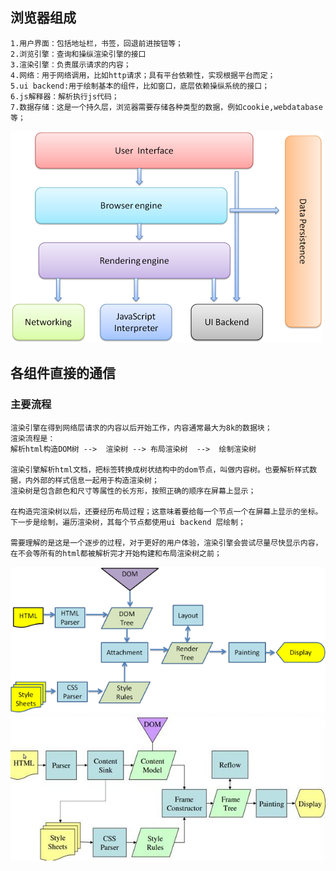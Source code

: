 ## 浏览器组成
```
1.用户界面：包括地址栏，书签，回退前进按钮等；
2.浏览引擎：查询和操纵渲染引擎的接口
3.渲染引擎：负责展示请求的内容；
4.网络：用于网络调用，比如http请求；具有平台依赖性，实现根据平台而定；
5.ui backend:用于绘制基本的组件，比如窗口，底层依赖操纵系统的接口；
6.js解释器：解析执行js代码；
7.数据存储：这是一个持久层，浏览器需要存储各种类型的数据，例如cookie,webdatabase等；
```
![浏览器组成](/assets/images/b1.png)
## 各组件直接的通信
### 主要流程
```
渲染引擎在得到网络层请求的内容以后开始工作，内容通常最大为8k的数据块；
渲染流程是：
解析html构造DOM树 -->  渲染树 --> 布局渲染树  -->  绘制渲染树

渲染引擎解析html文档，把标签转换成树状结构中的dom节点，叫做内容树。也要解析样式数据，内外部的样式信息一起用于构造渲染树；
渲染树是包含颜色和尺寸等属性的长方形，按照正确的顺序在屏幕上显示；

在构造完渲染树以后，还要经历布局过程；这意味着要给每一个节点一个在屏幕上显示的坐标。
下一步是绘制，遍历渲染树，其每个节点都使用ui backend 层绘制；

需要理解的是这是一个逐步的过程，对于更好的用户体验，渲染引擎会尝试尽量尽快显示内容，在不会等所有的html都被解析完才开始构建和布局渲染树之前；
```
![Webkit main flow](/assets/images//b2.png)
![Gecko main flow](/assets/images//b3.jpg)